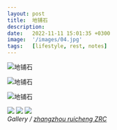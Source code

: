 ```yaml
---
layout: post
title:  地铺石
description:
date:   2022-11-11 15:01:35 +0300
image:  '/images/04.jpg'
tags:   [lifestyle, rest, notes]
---
```




![地铺石]({{site.baseurl}}/images/dipushi1.jpg)

![地铺石]({{site.baseurl}}/images/dipushi4.jpg)

![地铺石]({{site.baseurl}}/images/dipushi5.jpg)



<div class="gallery-box">
  <div class="gallery">
    <img src="/images/dipushi1.jpg">
    <img src="/images/dipushi2.jpg">
    <img src="/images/dipushi3.jpg">
  </div>
  <em>Gallery / <a href="https://rceramic.github.io/" target="_blank">zhangzhou ruicheng ZRC</a></em>
</div>
